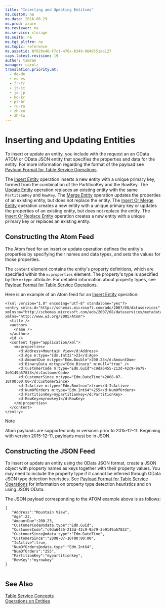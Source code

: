 ```yaml
---
title: "Inserting and Updating Entities"
ms.custom: na
ms.date: 2016-06-29
ms.prod: azure
ms.reviewer: na
ms.service: storage
ms.suite: na
ms.tgt_pltfrm: na
ms.topic: reference
ms.assetid: 8f029e46-f7c1-476a-b349-0649551aa127
caps.latest.revision: 19
author: tamram
manager: carolz
translation.priority.mt: 
  - de-de
  - es-es
  - fr-fr
  - it-it
  - ja-jp
  - ko-kr
  - pt-br
  - ru-ru
  - zh-cn
  - zh-tw
---
```

# Inserting and Updating Entities
To insert or update an entity, you include with the request an an OData ATOM or OData JSON entity that specifies the properties and data for the entity. For more information regarding the format of the payload see [Payload Format for Table Service Operations](../rest-conceptual/Payload-Format-for-Table-Service-Operations.md).  
  
 The [Insert Entity](../rest-conceptual/Insert-Entity.md) operation inserts a new entity with a unique primary key, formed from the combination of the PartitionKey and the RowKey. The [Update Entity](../rest-conceptual/Update-Entity2.md) operation replaces an existing entity with the same `PartitionKey` and `RowKey`. The [Merge Entity](../rest-conceptual/Merge-Entity.md) operation updates the properties of an existing entity, but does not replace the entity. The [Insert Or Merge Entity](../rest-conceptual/Insert-Or-Merge-Entity.md) operation creates a new entity with a unique primary key or updates the properties of an existing entity, but does not replace the entity. The [Insert Or Replace Entity](../rest-conceptual/Insert-Or-Replace-Entity.md) operation creates a new entity with a unique primary key or replaces an existing entity.  
  
## Constructing the Atom Feed  
 The Atom feed for an insert or update operation defines the entity's properties by specifying their names and data types, and sets the values for those properties.  
  
 The `content` element contains the entity's property definitions, which are specified within the `m:properties` element. The property's type is specified by the `m:type` attribute. For detailed information about property types, see [Payload Format for Table Service Operations](../rest-conceptual/Payload-Format-for-Table-Service-Operations.md).  
  
 Here is an example of an Atom feed for an [Insert Entity](../rest-conceptual/Insert-Entity.md) operation:  
  
```  
<?xml version="1.0" encoding="utf-8" standalone="yes"?>  
<entry xmlns:d="http://schemas.microsoft.com/ado/2007/08/dataservices" xmlns:m="http://schemas.microsoft.com/ado/2007/08/dataservices/metadata" xmlns="http://www.w3.org/2005/Atom">  
  <title />  
  <author>  
    <name />  
  </author>  
  <id />  
  <content type="application/xml">  
    <m:properties>  
      <d:Address>Mountain View</d:Address>  
      <d:Age m:type="Edm.Int32">23</d:Age>  
      <d:AmountDue m:type="Edm.Double">200.23</d:AmountDue>  
      <d:BinaryData m:type="Edm.Binary" m:null="true" />  
      <d:CustomerCode m:type="Edm.Guid">c9da6455-213d-42c9-9a79-3e9149a57833</d:CustomerCode>  
      <d:CustomerSince m:type="Edm.DateTime">2008-07-10T00:00:00</d:CustomerSince>  
      <d:IsActive m:type="Edm.Boolean">true</d:IsActive>  
      <d:NumOfOrders m:type="Edm.Int64">255</d:NumOfOrders>  
      <d:PartitionKey>mypartitionkey</d:PartitionKey>  
      <d:RowKey>myrowkey1</d:RowKey>  
    </m:properties>  
  </content>  
</entry>  
```  
  
> [!NOTE]
>  Atom payloads are supported only in versions prior to 2015-12-11. Beginning with version 2015-12-11, payloads must be in JSON.  
  
## Constructing the JSON Feed  
 To insert or update an entity using the OData JSON format, create a JSON object with property names as keys together with their property values. You may need to include the property type if it cannot be inferred through OData JSON type detection heuristics. See [Payload Format for Table Service Operations](../rest-conceptual/Payload-Format-for-Table-Service-Operations.md) for information on property type detection heuristics and on using JSON OData.  
  
 The JSON payload corresponding to the ATOM example above is as follows:  
  
```  
{  
   "Address":"Mountain View",  
   "Age":23,  
   "AmountDue":200.23,  
   "CustomerCode@odata.type":"Edm.Guid",  
   "CustomerCode":"c9da6455-213d-42c9-9a79-3e9149a57833",  
   "CustomerSince@odata.type":"Edm.DateTime",  
   "CustomerSince":"2008-07-10T00:00:00",  
   "IsActive":true,  
   "NumOfOrders@odata.type":"Edm.Int64",  
   "NumOfOrders":"255",  
   "PartitionKey":"mypartitionkey",  
   "RowKey":"myrowkey"  
}  
  
```  
  
## See Also  
 [Table Service Concepts](../rest-conceptual/Table-Service-Concepts.md)   
 [Operations on Entities](../rest-conceptual/Operations-on-Entities.md)